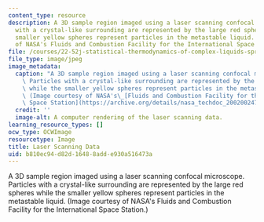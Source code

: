 ```yaml
---
content_type: resource
description: A 3D sample region imaged using a laser scanning confocal microscope.  Particles
  with a crystal-like surrounding are represented by the large red spheres while the
  smaller yellow spheres represent particles in the metastable liquid. (Image courtesy
  of NASA's Fluids and Combustion Facility for the International Space Station.)
file: /courses/22-52j-statistical-thermodynamics-of-complex-liquids-spring-2004/b810ec94d82d16488adde930a516473a_22-52js04.jpg
file_type: image/jpeg
image_metadata:
  caption: "A 3D sample region imaged using a laser scanning confocal microscope.\_\
    \ Particles with a crystal-like surrounding are represented by the large red spheres\
    \ while the smaller yellow spheres represent particles in the metastable liquid.\
    \ (Image courtesy of NASA's\_[Fluids and Combustion Facility for the International\
    \ Space Station](https://archive.org/details/nasa_techdoc_20020024780).)"
  credit: ''
  image-alt: A computer rendering of the laser scanning data.
learning_resource_types: []
ocw_type: OCWImage
resourcetype: Image
title: Laser Scanning Data
uid: b810ec94-d82d-1648-8add-e930a516473a
---
```

A 3D sample region imaged using a laser scanning confocal microscope.  Particles with a crystal-like surrounding are represented by the large red spheres while the smaller yellow spheres represent particles in the metastable liquid. (Image courtesy of NASA's Fluids and Combustion Facility for the International Space Station.)

